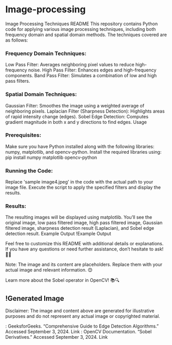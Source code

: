 <h1> Image-processing </h1>
Image Processing Techniques README
This repository contains Python code for applying various image processing techniques, including both frequency domain and spatial domain methods. The techniques covered are as follows:

<h3>Frequency Domain Techniques:</h3>
Low Pass Filter: Averages neighboring pixel values to reduce high-frequency noise.
High Pass Filter: Enhances edges and high-frequency components.
Band Pass Filter: Simulates a combination of low and high pass filters.
<h3>Spatial Domain Techniques: </h3>
Gaussian Filter: Smoothes the image using a weighted average of neighboring pixels.
Laplacian Filter (Sharpness Detection): Highlights areas of rapid intensity change (edges).
Sobel Edge Detection: Computes gradient magnitude in both x and y directions to find edges.
Usage
<h3>Prerequisites:</h3>
Make sure you have Python installed along with the following libraries: numpy, matplotlib, and opencv-python.
Install the required libraries using:
pip install numpy matplotlib opencv-python

<h3>Running the Code:</h3>
Replace 'sample image4.jpeg' in the code with the actual path to your image file.
Execute the script to apply the specified filters and display the results.

<h3>Results:</h3>
The resulting images will be displayed using matplotlib.
You’ll see the original image, low pass filtered image, high pass filtered image, Gaussian filtered image, sharpness detection result (Laplacian), and Sobel edge detection result.
Example Output
!Example Output

Feel free to customize this README with additional details or explanations. If you have any questions or need further assistance, don’t hesitate to ask! 🚀📸

Note: The image and its content are placeholders. Replace them with your actual image and relevant information. 😊

Learn more about the Sobel operator in OpenCV! 📚🔍

<H2>!Generated Image </H2>

Disclaimer: The image and content above are generated for illustrative purposes and do not represent any actual image or copyrighted material.

: GeeksforGeeks. “Comprehensive Guide to Edge Detection Algorithms.” Accessed September 3, 2024. Link : OpenCV Documentation. “Sobel Derivatives.” Accessed September 3, 2024. Link
